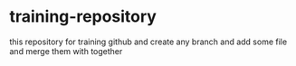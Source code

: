 # training-repository
this repository for training github and create any branch and add some file and merge them with together
